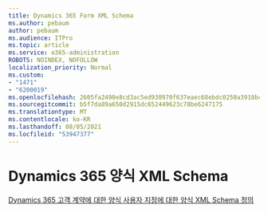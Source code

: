 ```yaml
---
title: Dynamics 365 Form XML Schema
ms.author: pebaum
author: pebaum
ms.audience: ITPro
ms.topic: article
ms.service: o365-administration
ROBOTS: NOINDEX, NOFOLLOW
localization_priority: Normal
ms.custom:
- "1471"
- "6200019"
ms.openlocfilehash: 2605fa2490e8cd3ac5ed930970f637eaec68ebdc0250a3918bc40a1a2d467b7a
ms.sourcegitcommit: b5f7da89a650d2915dc652449623c78be6247175
ms.translationtype: MT
ms.contentlocale: ko-KR
ms.lasthandoff: 08/05/2021
ms.locfileid: "53947377"
---
```

# <a name="dynamics-365-form-xml-schema"></a>Dynamics 365 양식 XML Schema

[Dynamics 365 고객 계약에 대한 양식 사용자 지정에 대한 양식 XML Schema 정의](https://docs.microsoft.com/dynamics365/customer-engagement/developer/customize-dev/form-xml-schema)
